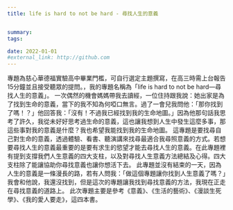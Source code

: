 ```yaml
---
title: life is hard to not be hard - 尋找人生的意義


summary: 
tags:

date: 2022-01-01
#external_link: http://github.com
--- 
```



專題為慈心華德福實驗高中畢業門檻，可自行選定主題撰寫，在高三時需上台報告15分鐘並且接受聽眾的提問。，我的專題名稱為「life is hard to not be hard—尋找人生的意義」。
一次偶然的機會媽媽帶我去讀經，一位住持跟我說：她出家是為了找到生命的意義，當下的我不知為何啞口無言。過了一會兒我問他：「那你找到了嗎！？」他回答我：「沒有！不過我已經找到我的生命地圖。」因為他那句話我思考了許久，我從未好好思考過生命的意義，這也讓我想到人生中發生這麼多事，那這些事對我的意義是什麼？我也希望我能找到我的生命地圖。
這專題是要找尋自己對生命的意義，透過體驗、看書、聽演講來找尋最適合我尋照意義的方式。若想要尋找人生的意義最重要的是要有求生的慾望才能去尋找人生的意義。在此專題裡有提到支撐我們人生意義的四大支柱，以及對尋找人生意義方法總結及心得。四大支柱除了能讓協助你尋找意義也讓你想活下去。
此專題並沒有結束的一天，因為人生的意義是一條漫長的路，若有人問我：「做這個專題讓你找到人生意義了嗎？」我會和他說，我還沒找到，但是這次的專題讓我找到尋找意義的方法，我現在正走在尋找意義的道路上。
此次專題主要是參考《意義》、《生活的藝術》、《漫談生死學》、《我的愛人要走》，這四本書。

